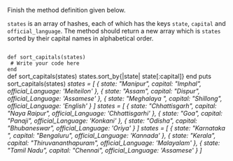 Finish the method definition given below.

`states` is an array of hashes, each of which has the keys `state`, `capital` and `official_language`. The method should return a new array which is `states` sorted by their capital names in alphabetical order.

<codeblock language="ruby" type="exercise" testMode="multipleInput">
<code>
def sort_capitals(states)
 # Write your code here
end
</code>

<solution>
def sort_capitals(states)
  states.sort_by{|state| state[:capital]}
end
</solution>

<testcases>
<caller>
puts sort_capitals(states)
</caller>
<testcase>
<i>
states = [
      { state: "Manipur", capital: "Imphal", official_Language: 'Meiteilon' },
      { state: "Assam", capital: "Dispur", official_Language: 'Assamese' },
      { state: "Meghalaya	", capital: "Shillong", official_Language: 'English' }
    ]
</i>
</testcase>
<testcase>
<i>
states = [
      { state: "Chhattisgarh", capital: "Naya Raipur", official_Language: 'Chhattisgarhi' },
      { state: "Goa", capital: "Panaji", official_Language: 'Konkani' },
      { state: "Odisha", capital: "Bhubaneswar", official_Language: 'Oriya' }
    ]
</i>
</testcase>
<testcase>
<i>
states = [
      { state: "Karnataka	", capital: "Bengaluru", official_Language: 'Kannada' },
      { state: "Kerala", capital: "Thiruvananthapuram", official_Language: 'Malayalam' },
      { state: "Tamil Nadu", capital: "Chennai", official_Language: 'Assamese' }
    ]
</i>
</testcase>
</testcases>
</codeblock>